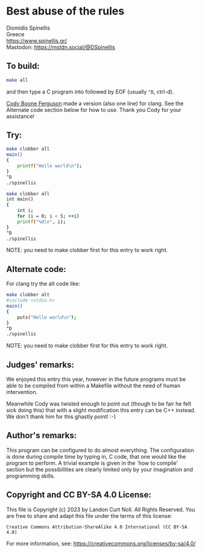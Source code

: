 # Best abuse of the rules

Diomidis Spinellis  
Greece  
<https://www.spinellis.gr/>  
Mastodon: <https://mstdn.social/@DSpinellis>

## To build:

```sh
make all
```

and then type a C program into followed by EOF (usually `^D`, ctrl-d).

[Cody Boone Ferguson](/winners.html#Cody_Boone_Ferguson) made a version (also
one line) for clang. See the Alternate code section below for how to use.
Thank you Cody for your assistance!

## Try:

```sh
make clobber all
main()
{
    printf("Hello world\n");
}
^D
./spinellis

make clobber all
int main()
{
    int i;
    for (i = 0; i < 5; ++i)
	printf("%d\n", i);
}
^D
./spinellis
```

NOTE: you need to make clobber first for this entry to work right.

## Alternate code:

For clang try the alt code like:

```sh
make clobber alt
#include <stdio.h>
main()
{
    puts("Hello world\n");
}
^D
./spinellis

```

NOTE: you need to make clobber first for this entry to work right.

## Judges' remarks:

We enjoyed this entry this year, however in the future programs must be able to
be compiled from within a Makefile without the need of human intervention.

Meanwhile Cody was twisted enough to point out (though to be fair he felt sick
doing this) that with a slight modification this entry can be C++ instead. We don't
thank him for this ghastly point! :-)

## Author's remarks:

This program can be configured to do almost everything.  The configuration is
done during compile time by typing in, C code, that one would like the program
to perform.  A trivial example is given in the `how to compile' section but the
possibilities are clearly limited only by your imagination and programming
skills.

## Copyright and CC BY-SA 4.0 License:

This file is Copyright (c) 2023 by Landon Curt Noll.  All Rights Reserved.
You are free to share and adapt this file under the terms of this license:

    Creative Commons Attribution-ShareAlike 4.0 International (CC BY-SA 4.0)

For more information, see: https://creativecommons.org/licenses/by-sa/4.0/
